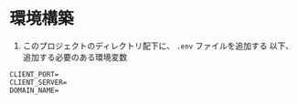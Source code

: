 # 環境構築

1. このプロジェクトのディレクトリ配下に、 `.env` ファイルを追加する
   以下、追加する必要のある環境変数

```
CLIENT_PORT=
CLIENT_SERVER=
DOMAIN_NAME=
```
